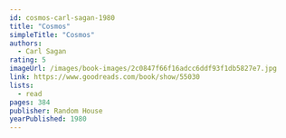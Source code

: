 ```yaml
---
id: cosmos-carl-sagan-1980
title: "Cosmos"
simpleTitle: "Cosmos"
authors:
  - Carl Sagan
rating: 5
imageUrl: /images/book-images/2c0847f66f16adcc6ddf93f1db5827e7.jpg
link: https://www.goodreads.com/book/show/55030
lists:
  - read
pages: 384
publisher: Random House
yearPublished: 1980
---
```

